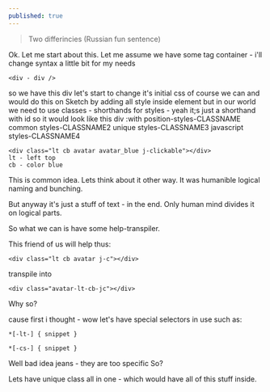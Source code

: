 ```yaml
---
published: true
---
```

> Two differincies (Russian fun sentence)

Ok. Let me start about this.
Let me assume we have some tag container - i'll change syntax a little bit for my needs

	<div - div />

so we have this div
let's start to change it's initial css
of course we can and would do this on Sketch by adding all style inside element 
but in our world we need to use classes - shorthands for styles - yeah it;s just a shorthand with id
so
it would look like this
div :with
	position-styles-CLASSNAME
    common styles-CLASSNAME2
    unique styles-CLASSNAME3
    javascript styles-CLASSNAME4

	<div class="lt cb avatar avatar_blue j-clickable"></div>
    lt - left top
    cb - color blue
    
This is common idea.
Lets think about it other way.
It was humanible logical naming and bunching.

But anyway it's just a stuff of text - in the end. Only human mind divides it on logical parts.

So what we can is have some help-transpiler.

This friend of us will help thus:

	<div class="lt cb avatar j-c"></div>

transpile into

	<div class="avatar-lt-cb-jc"></div>

Why so?

cause first i thought - wow let's have special selectors in use such as:
	
    *[-lt-] { snippet }
    
    *[-cs-] { snippet }
    
Well bad idea jeans - they are too specific
So?

Lets have unique class all in one - which would have all of this stuff inside.
